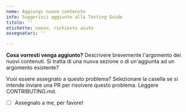 ```yaml
---
nome: Aggiungi nuovo contenuto
info: Suggerisci aggiunte alla Testing Guide
titolo: ''
etichette: nuovo, richiesto aiuto
assegnatari: ''

---
```


**Cosa vorresti venga aggiunto?**
Descrivere brevemente l'argomento dei nuovi contenuti. Si tratta di una nuova sezione o di un'aggiunta ad un argomento esistente? 

Vuoi essere assegnato a questo problema? 
Selezionare la casella se si intende inviare una PR per risolvere questo problema. Leggere CONTRIBUTING.md.
- [ ] Assegnalo a me, per favore!
